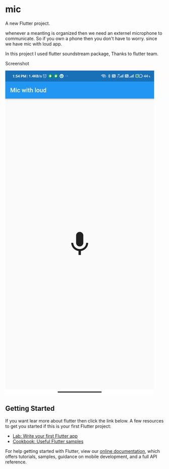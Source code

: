 # mic

A new Flutter project.

whenever a meanting is organized then we need an externel microphone to communicate. So if you own a phone then you don't have to worry. since we have mic with loud app.

In this project I used flutter soundstream package, Thanks to flutter team.

Screenshot 

![alt text](https://github.com/nasirulahmed369/Mic-with-loud/blob/master/images/screenshot.jpg?raw=true)

## Getting Started
If you want lear more about flutter then click the link below.
A few resources to get you started if this is your first Flutter project:

- [Lab: Write your first Flutter app](https://flutter.dev/docs/get-started/codelab)
- [Cookbook: Useful Flutter samples](https://flutter.dev/docs/cookbook)

For help getting started with Flutter, view our
[online documentation](https://flutter.dev/docs), which offers tutorials,
samples, guidance on mobile development, and a full API reference.
